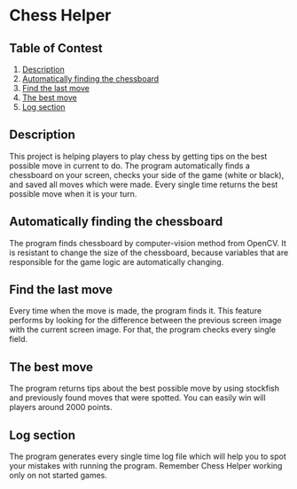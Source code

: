 # Chess Helper


## Table of  Contest
1.  [Description](#description)
2.  [Automatically finding the chessboard](#autoChessboard)
3.  [Find the last move](#move)
4.  [The best move](#bestmove)
5.  [Log section](#logs)
<div id="description">

## Description
This project is helping players to play chess by getting tips on the best possible move in current to do. The program automatically finds a chessboard on your screen, checks your side of the game (white or black), and saved all moves which were made. Every single time returns the best possible move when it is your turn.

<div id="autoChessboard">

##  Automatically finding the chessboard
The program finds chessboard by computer-vision method from OpenCV. It is resistant to change the size of the chessboard, because variables that are responsible for the game logic are automatically changing.

<div id="move">

## Find the last move

Every time when the move is made, the program finds it. This feature performs by looking for the difference between the previous screen image with the current screen image. For that, the program checks every single field.

<div id="bestmove">

## The best move

The program returns tips about the best possible move by using stockfish and previously found moves that were spotted. You can easily win will players around 2000 points. 

<div id="logs">

## Log section

The program generates every single time log file which will help you to spot your mistakes with running the program. Remember Chess Helper working only on not started games.
